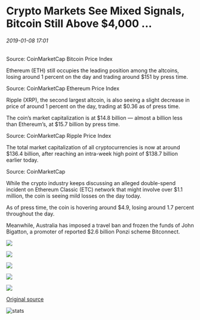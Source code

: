 # Crypto Markets See Mixed Signals, Bitcoin Still Above $4,000 ...

###### 2019-01-08 17:01

Source: CoinMarketCap Bitcoin Price Index

Ethereum (ETH) still occupies the leading position among the altcoins, losing around 1 percent on the day and trading around $151 by press time.

Source: CoinMarketCap Ethereum Price Index

Ripple (XRP), the second largest altcoin, is also seeing a slight decrease in price of around 1 percent on the day, trading at $0.36 as of press time.

The coin’s market capitalization is at $14.8 billion — almost a billion less than Ethereum’s, at $15.7 billion by press time.

Source: CoinMarketCap Ripple Price Index

The total market capitalization of all cryptocurrencies is now at around $136.4 billion, after reaching an intra-week high point of $138.7 billion earlier today.

Source: CoinMarketCap

While the crypto industry keeps discussing an alleged double-spend incident on Ethereum Classic (ETC) network that might involve over $1.1 million, the coin is seeing mild losses on the day today.

As of press time, the coin is hovering around $4.9, losing around 1.7 percent throughout the day.

Meanwhile, Australia has imposed a travel ban and frozen the funds of John Bigatton, a promoter of reported $2.6 billion Ponzi scheme Bitconnect.

![](https://s3.cointelegraph.com/storage/uploads/view/aa0a409077ec2d2444117c3729790ee0.png)

![](https://s3.cointelegraph.com/storage/uploads/view/805ebabb441e66daa3a06e600da66f5a.png)

![](https://s3.cointelegraph.com/storage/uploads/view/9bb638ec8f6c47723cd37e443db1b093.png)

![](https://s3.cointelegraph.com/storage/uploads/view/49164c8fd592ac25d3400761c4ebd4f4.png)

![](https://s3.cointelegraph.com/storage/uploads/view/ae4409645d4531522a70242263325a3d.png)

[Original source](https://cointelegraph.com/news/crypto-markets-see-mixed-signals-bitcoin-still-above-4-000)

![stats](https://c.statcounter.com/11760860/0/a89fa40b/1/ "stats")